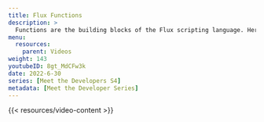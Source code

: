 ```yaml
---
title: Flux Functions
description: >
  Functions are the building blocks of the Flux scripting language. Here, Scott Anderson describes what Flux functions are, how they work, and how to use them.
menu:
  resources:
    parent: Videos
weight: 143
youtubeID: 8gt_MdCFw3k
date: 2022-6-30
series: [Meet the Developers S4]
metadata: [Meet the Developer Series]
---
```


{{< resources/video-content >}}
